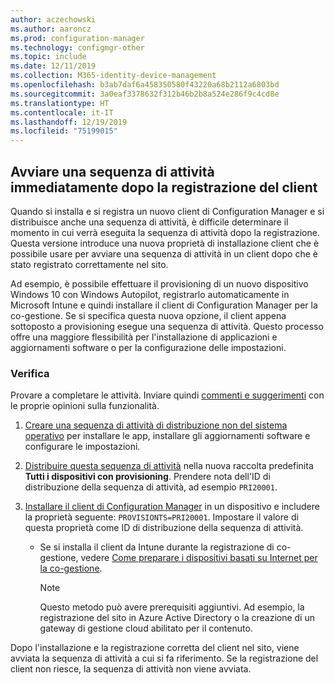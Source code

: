 ```yaml
---
author: aczechowski
ms.author: aaroncz
ms.prod: configuration-manager
ms.technology: configmgr-other
ms.topic: include
ms.date: 12/11/2019
ms.collection: M365-identity-device-management
ms.openlocfilehash: b3ab7daf6a458350580f43220a68b2112a6803bd
ms.sourcegitcommit: 3a0eaf3378632f312b46b2b8a524e286f9c4cd8e
ms.translationtype: HT
ms.contentlocale: it-IT
ms.lasthandoff: 12/19/2019
ms.locfileid: "75199015"
---
```

## <a name="bkmk_provisionts"></a> Avviare una sequenza di attività immediatamente dopo la registrazione del client

<!--5526972-->

Quando si installa e si registra un nuovo client di Configuration Manager e si distribuisce anche una sequenza di attività, è difficile determinare il momento in cui verrà eseguita la sequenza di attività dopo la registrazione. Questa versione introduce una nuova proprietà di installazione client che è possibile usare per avviare una sequenza di attività in un client dopo che è stato registrato correttamente nel sito.

Ad esempio, è possibile effettuare il provisioning di un nuovo dispositivo Windows 10 con Windows Autopilot, registrarlo automaticamente in Microsoft Intune e quindi installare il client di Configuration Manager per la co-gestione. Se si specifica questa nuova opzione, il client appena sottoposto a provisioning esegue una sequenza di attività. Questo processo offre una maggiore flessibilità per l'installazione di applicazioni e aggiornamenti software o per la configurazione delle impostazioni.

### <a name="try-it-out"></a>Verifica

Provare a completare le attività. Inviare quindi [commenti e suggerimenti](/configmgr/core/understand/find-help#product-feedback) con le proprie opinioni sulla funzionalità.

1. [Creare una sequenza di attività di distribuzione non del sistema operativo](/configmgr/osd/deploy-use/create-a-task-sequence-for-non-operating-system-deployments) per installare le app, installare gli aggiornamenti software e configurare le impostazioni.

1. [Distribuire questa sequenza di attività](/configmgr/osd/deploy-use/deploy-a-task-sequence) nella nuova raccolta predefinita **Tutti i dispositivi con provisioning**. Prendere nota dell'ID di distribuzione della sequenza di attività, ad esempio `PRI20001`.

1. [Installare il client di Configuration Manager](/configmgr/core/clients/deploy/deploy-clients-to-windows-computers#BKMK_Manual) in un dispositivo e includere la proprietà seguente: `PROVISIONTS=PRI20001`. Impostare il valore di questa proprietà come ID di distribuzione della sequenza di attività.

    - Se si installa il client da Intune durante la registrazione di co-gestione, vedere [Come preparare i dispositivi basati su Internet per la co-gestione](/configmgr/comanage/how-to-prepare-win10).

      > [!NOTE]
      > Questo metodo può avere prerequisiti aggiuntivi. Ad esempio, la registrazione del sito in Azure Active Directory o la creazione di un gateway di gestione cloud abilitato per il contenuto.

Dopo l'installazione e la registrazione corretta del client nel sito, viene avviata la sequenza di attività a cui si fa riferimento. Se la registrazione del client non riesce, la sequenza di attività non viene avviata.
